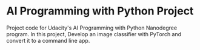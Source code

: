 # AI Programming with Python Project

Project code for Udacity's AI Programming with Python Nanodegree program. In this project, Develop an image classifier with PyTorch and convert it to a command line app.
